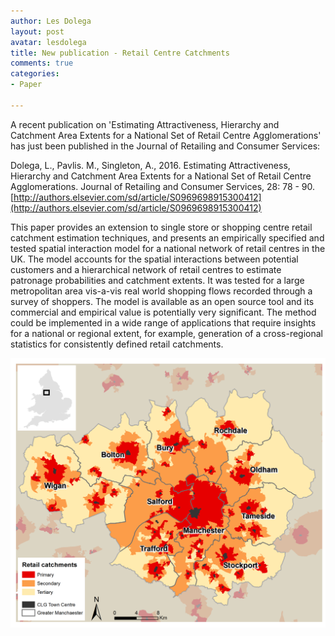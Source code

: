 ```yaml
---
author: Les Dolega
layout: post
avatar: lesdolega
title: New publication - Retail Centre Catchments
comments: true
categories:
- Paper

---
```

A recent publication on 'Estimating Attractiveness, Hierarchy and Catchment Area Extents for a National Set of Retail Centre Agglomerations' has just been published in the Journal of Retailing and Consumer Services:  

Dolega, L., Pavlis. M., Singleton, A., 2016. Estimating Attractiveness, Hierarchy and Catchment Area Extents for a National Set of Retail Centre Agglomerations. Journal of Retailing and Consumer Services, 28: 78 - 90. [http://authors.elsevier.com/sd/article/S0969698915300412](http://authors.elsevier.com/sd/article/S0969698915300412)


This paper provides an extension to single store or shopping centre retail catchment estimation techniques, and presents an empirically specified and tested spatial interaction model for a national network of retail centres in the UK. The model accounts for the spatial interactions between potential customers and a hierarchical network of retail centres to estimate patronage probabilities and catchment extents. It was tested for a large metropolitan area vis-a-vis real world shopping flows recorded through a survey of shoppers. The model is available as an open source tool and its commercial and empirical value is potentially very significant. The method could be implemented in a wide range of applications that require insights for a national or regional extent, for example, generation of a cross-regional statistics for consistently defined retail catchments.

![catchment](/public/images/Man_Huff.jpg) 
